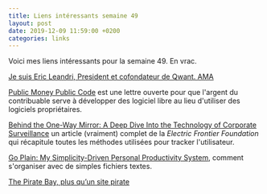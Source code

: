 ```yaml
---
title: Liens intéressants semaine 49
layout: post
date: 2019-12-09 11:59:00 +0200
categories: links
---
```

Voici mes liens intéressants pour la semaine 49. En vrac.

[Je suis Eric Leandri, President et cofondateur de Qwant. AMA](https://www.reddit.com/r/france/comments/e4vo55/ama_je_suis_eric_leandri_president_et_cofondateur/)

[Public Money Public Code](https://publiccode.eu/) est une lettre ouverte pour que l'argent du contribuable serve à développer des logiciel libre au lieu d'utiliser des logiciels propriétaires.

[Behind the One-Way Mirror: A Deep Dive Into the Technology of Corporate Surveillance](https://www.eff.org/wp/behind-the-one-way-mirror) un article (vraiment) complet de la _Electric Frontier Foundation_ qui récapitule toutes les méthodes utilisées pour tracker l'utilisateur.

[Go Plain: My Simplicity-Driven Personal Productivity System](https://www.ostricher.com/2016/03/go-plain-personal-productivity-system/), comment s'organiser avec de simples fichiers textes.

[The Pirate Bay, plus qu’un site pirate](https://pando.world/the-pirate-bay-ce-provocateur/)
